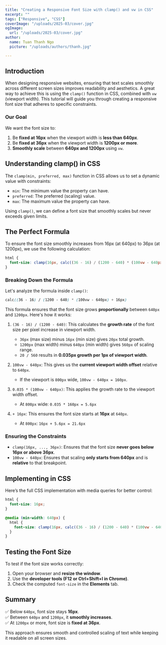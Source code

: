 ```yaml
---
title: "Creating a Responsive Font Size with clamp() and vw in CSS"
excerpt: ""
tags: ["Responsive", "CSS"]
coverImage: "/uploads/2025-03/cover.jpg"
ogImage:
  url: "/uploads/2025-03/cover.jpg"
author:
  name: Tuan Thanh Ngo
  picture: "/uploads/authors/thanh.jpg"

---
```


## Introduction

When designing responsive websites, ensuring that text scales smoothly across different screen sizes improves readability and aesthetics. A great way to achieve this is using the `clamp()` function in CSS, combined with `vw` (viewport width). This tutorial will guide you through creating a responsive font size that adheres to specific constraints.

### Our Goal

We want the font size to:

1. Be **fixed at 16px** when the viewport width is **less than 640px**.
2. Be **fixed at 36px** when the viewport width is **1200px or more**.
3. **Smoothly scale** between **640px and 1200px** using `vw`.

## Understanding clamp() in CSS

The `clamp(min, preferred, max)` function in CSS allows us to set a dynamic value with constraints:

- `min`: The minimum value the property can have.
- `preferred`: The preferred (scaling) value.
- `max`: The maximum value the property can have.

Using `clamp()`, we can define a font size that smoothly scales but never exceeds given limits.

## The Perfect Formula

To ensure the font size smoothly increases from 16px (at 640px) to 36px (at 1200px), we use the following calculation:

```css
html {
  font-size: clamp(16px, calc((36 - 16) / (1200 - 640) * (100vw - 640px) + 16px), 36px);
}
```

### Breaking Down the Formula

Let's analyze the formula inside `clamp()`:

```css
calc((36 - 16) / (1200 - 640) * (100vw - 640px) + 16px)
```

This formula ensures that the font size grows **proportionally** between `640px` and `1200px`. Here's how it works:

1. `(36 - 16) / (1200 - 640)`: This calculates the **growth rate** of the font size per pixel increase in viewport width.

   - `36px` (max size) minus `16px` (min size) gives `20px` total growth.
   - `1200px` (max width) minus `640px` (min width) gives `560px` of scaling range.
   - `20 / 560` results in **0.035px growth per 1px of viewport width**.

2. `100vw - 640px`: This gives us the **current viewport width offset** relative to `640px`.

   - If the viewport is `800px` wide, `100vw - 640px = 160px`.

3. `0.035 * (100vw - 640px)`: This applies the growth rate to the viewport width offset.

   - At `800px` wide: `0.035 * 160px = 5.6px`

4. `+ 16px`: This ensures the font size starts at **16px** at `640px`.

   - At `800px`: `16px + 5.6px = 21.6px`

### Ensuring the Constraints

- `clamp(16px, ..., 36px)`: Ensures that the font size **never goes below 16px or above 36px**.
- `100vw - 640px`: Ensures that scaling **only starts from 640px** and is **relative** to that breakpoint.

## Implementing in CSS

Here’s the full CSS implementation with media queries for better control:

```css
html {
  font-size: 16px;
}

@media (min-width: 640px) {
  html {
    font-size: clamp(16px, calc((36 - 16) / (1200 - 640) * (100vw - 640px) + 16px), 36px);
  }
}
```

## Testing the Font Size

To test if the font size works correctly:

1. Open your browser and **resize the window**.
2. Use the **developer tools (F12 or Ctrl+Shift+I in Chrome)**.
3. Check the computed `font-size` in the **Elements** tab.

## Summary

✅ Below `640px`, font size stays **16px**.\
✅ Between `640px` and `1200px`, it **smoothly increases**.\
✅ At `1200px` or more, font size is **fixed at 36px**.

This approach ensures smooth and controlled scaling of text while keeping it readable on all screen sizes.
